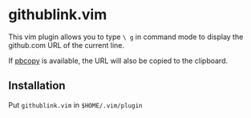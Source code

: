 # githublink.vim

This vim plugin allows you to type `\ g` in command mode to display the github.com URL of the current line.

If [pbcopy](http://developer.apple.com/library/mac/#documentation/Darwin/Reference/ManPages/man1/pbcopy.1.html) is available, the URL will also be copied to the clipboard.

## Installation

Put `githublink.vim` in `$HOME/.vim/plugin`
